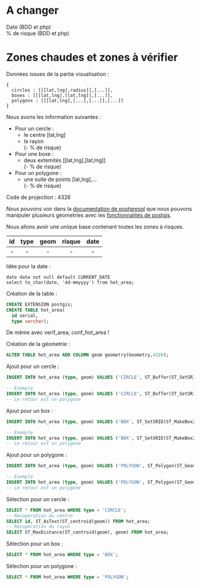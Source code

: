 # A changer #

Date  (BDD et php)  
% de risque  (BDD et php)


# Zones chaudes et zones à vérifier #

Données issues de la partie visualisation :
```
{
  circles : [[[lat,lng],radius]],[...]],
  boxes : [[[lat,lng],[lat,lng]],[...]],
  polygons : [[[lat,lng],[...],[...]],[...]]
}
```

Nous avons les information suivantes :
- Pour un cercle :
  - le centre [lat,lng]
  - le rayon   
  (- % de risque)
- Pour une boxe :
  - deux extemités [[lat,lng],[lat,lng]]  
  (- % de risque)
- Pour un polygone :
  - une suite de points [lat,lng],...  
  (- % de risque)

Code de projection : 4326

Nous pouvons voir dans la [documentation de postgresql](https://www.postgresql.org/docs/9.4/static/datatype-geometric.html) que nous pouvons manipuler plusieurs géometries avec les [fonctionnalités de postgis](http://postgis.net/docs/reference.html).

Nous allons avoir une unique base contenant toutes les zones à risques.

| id | type | geom | risque | date |
| :---: | :---: | :---: | :---: | :---: |
| - | - | - | - | - |

Idée pour la date :
```
date date not null default CURRENT_DATE
select to_char(date, 'dd-mmyyyy') from hot_area;
```

Création de la table :
```SQL
CREATE EXTENSION postgis;
CREATE TABLE hot_area(
  id serial,
  type varchar);
```

De même avec verif_area, conf_hot_area ! 

Création de la géometrie :
```SQL
ALTER TABLE hot_area ADD COLUMN geom geometry(Geometry,4326);
```

Ajout pour un cercle :
```SQL
INSERT INTO hot_area (type, geom) VALUES ('CIRCLE', ST_Buffer(ST_SetSRID(ST_MakePoint(lat, lng),4326), radius));

-- Exemple
INSERT INTO hot_area (type, geom) VALUES ('CIRCLE', ST_Buffer(ST_SetSRID(ST_MakePoint(2, 43),4326), 20));
-- Le retour est un polygone
```

Ajout pour un box :
```SQL
INSERT INTO hot_area (type, geom) VALUES ('BOX', ST_SetSRID(ST_MakeBox2D(ST_Point(lat, lng), ST_Point(lat, lng)),4326));

-- Exemple
INSERT INTO hot_area (type, geom) VALUES ('BOX', ST_SetSRID(ST_MakeBox2D(ST_Point(3, 44), ST_Point(4,45)),4326));
-- Le retour est un polygone
```

Ajout pour un polygone :
```SQL
INSERT INTO hot_area (type, geom) VALUES ('POLYGON', ST_Polygon(ST_GeomFromText('LINESTRING(lat lng,lat lng,...)'), 4326));

-- Exemple
INSERT INTO hot_area (type, geom) VALUES ('POLYGON', ST_Polygon(ST_GeomFromText('LINESTRING(2 56,3 57,3 56, 2 56)'), 4326));
-- Le retour est un polygone
```



Sélection pour un cercle :
```SQL
SELECT * FROM hot_area WHERE type = 'CIRCLE';
-- Récupération du centre
SELECT id, ST_AsText(ST_centroid(geom)) FROM hot_area;
-- Récupération du rayon
SELECT ST_MaxDistance(ST_centroid(geom), geom) FROM hot_area;
```

Sélection pour un box :
```SQL
SELECT * FROM hot_area WHERE type = 'BOX';
```

Sélection pour un polygone :
```SQL
SELECT * FROM hot_area WHERE type = 'POLYGON';
```
